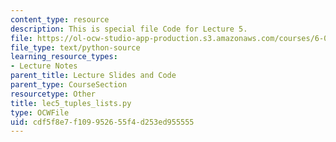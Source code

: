 ```yaml
---
content_type: resource
description: This is special file Code for Lecture 5.
file: https://ol-ocw-studio-app-production.s3.amazonaws.com/courses/6-0001-introduction-to-computer-science-and-programming-in-python-fall-2016/cdf5f8e7f109952655f4d253ed955555_lec5_tuples_lists.py
file_type: text/python-source
learning_resource_types:
- Lecture Notes
parent_title: Lecture Slides and Code
parent_type: CourseSection
resourcetype: Other
title: lec5_tuples_lists.py
type: OCWFile
uid: cdf5f8e7-f109-9526-55f4-d253ed955555
---
```

